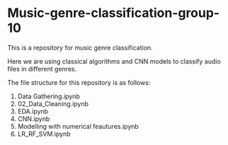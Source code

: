 # Music-genre-classification-group-10
This is a repository for music genre classification.

Here we are using classical algorithms and CNN models to classify audio files in different genres.

The file structure for this repository is as follows:
1) Data Gathering.ipynb
2) 02_Data_Cleaning.ipynb
3) EDA.ipynb
4) CNN.ipynb
5) Modelling with numerical feautures.ipynb
6) LR_RF_SVM.ipynb



